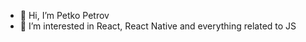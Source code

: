 - 👋 Hi, I’m Petko Petrov
- 👀 I’m interested in React, React Native and everything related to JS


<!---
ppetrovDevelopsoft/ppetrovDevelopsoft is a ✨ special ✨ repository because its `README.md` (this file) appears on your GitHub profile.
You can click the Preview link to take a look at your changes.
--->
